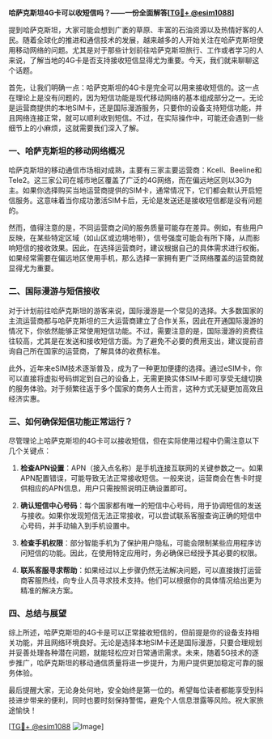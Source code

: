 **哈萨克斯坦4G卡可以收短信吗？——一份全面解答[[TG💪+ @esim1088](https://t.me/s/esim1088)]**

提到哈萨克斯坦，大家可能会想到广袤的草原、丰富的石油资源以及热情好客的人民。随着全球化的推进和通信技术的发展，越来越多的人开始关注在哈萨克斯坦使用移动网络的问题。尤其是对于那些计划前往哈萨克斯坦旅行、工作或者学习的人来说，了解当地的4G卡是否支持接收短信显得尤为重要。今天，我们就来聊聊这个话题。

首先，让我们明确一点：哈萨克斯坦的4G卡是完全可以用来接收短信的。这一点在理论上是没有问题的，因为短信功能是现代移动网络的基本组成部分之一。无论是运营商提供的本地SIM卡，还是国际漫游服务，只要你的设备支持短信功能，并且网络连接正常，就可以顺利收到短信。不过，在实际操作中，可能还会遇到一些细节上的小麻烦，这就需要我们深入了解。

### 一、哈萨克斯坦的移动网络概况

哈萨克斯坦的移动通信市场相对成熟，主要有三家主要运营商：Kcell、Beeline和Tele2。这三家公司在城市地区覆盖了广泛的4G网络，而在偏远地区则以3G为主。如果你选择购买当地运营商提供的SIM卡，通常情况下，它们都会默认开启短信服务。这意味着当你成功激活SIM卡后，无论是发送还是接收短信都是没有问题的。

然而，值得注意的是，不同运营商之间的服务质量可能存在差异。例如，有些用户反映，在某些特定区域（如山区或边境地带），信号强度可能会有所下降，从而影响短信的接收效果。因此，在选择运营商时，建议根据自己的具体需求进行权衡。如果经常需要在偏远地区使用手机，那么选择一家拥有更广泛网络覆盖的运营商就显得尤为重要。

### 二、国际漫游与短信接收

对于计划前往哈萨克斯坦的游客来说，国际漫游是一个常见的选择。大多数国家的主流运营商都与哈萨克斯坦的三大运营商建立了合作关系，因此在开通国际漫游的情况下，你依然能够正常使用短信功能。不过，需要注意的是，国际漫游的资费往往较高，尤其是在发送和接收短信方面。为了避免不必要的费用支出，建议提前咨询自己所在国家的运营商，了解具体的收费标准。

此外，近年来eSIM技术逐渐普及，成为了一种更加便捷的选择。通过eSIM卡，你可以直接将虚拟号码绑定到自己的设备上，无需更换实体SIM卡即可享受无缝切换的服务体验。对于频繁往返于多个国家的商务人士而言，这种方式无疑更加高效且经济实惠。

### 三、如何确保短信功能正常运行？

尽管理论上哈萨克斯坦的4G卡可以接收短信，但在实际使用过程中仍需注意以下几个关键点：

1. **检查APN设置**：APN（接入点名称）是手机连接互联网的关键参数之一。如果APN配置错误，可能导致无法正常接收短信。一般来说，运营商会在售卡时提供相应的APN信息，用户只需按照说明正确设置即可。

2. **确认短信中心号码**：每个国家都有唯一的短信中心号码，用于协调短信的发送与接收。如果你发现短信无法正常接收，可以尝试联系客服查询正确的短信中心号码，并手动输入到手机设置中。

3. **检查手机权限**：部分智能手机为了保护用户隐私，可能会限制某些应用程序访问短信的功能。因此，在使用特定应用时，务必确保已经授予其必要的权限。

4. **联系客服寻求帮助**：如果经过以上步骤仍然无法解决问题，可以直接拨打运营商客服热线，向专业人员寻求技术支持。他们可以根据你的具体情况给出更为精准的解决方案。

### 四、总结与展望

综上所述，哈萨克斯坦的4G卡是可以正常接收短信的，但前提是你的设备支持相关功能，并且网络环境良好。无论是选择本地SIM卡还是国际漫游，只要合理规划并妥善处理各种潜在问题，就能轻松应对日常通讯需求。未来，随着5G技术的逐步推广，哈萨克斯坦的移动通信质量将进一步提升，为用户提供更加稳定可靠的服务体验。

最后提醒大家，无论身处何地，安全始终是第一位的。希望每位读者都能享受到科技进步带来的便利，同时也要时刻保持警惕，避免个人信息泄露等风险。祝大家旅途愉快！

[[TG💪+ @esim1088](https://t.me/s/esim1088) ![Image](https://i.postimg.cc/4NQfJmqS/Snipaste-2025-05-13-00-14-12.png)]